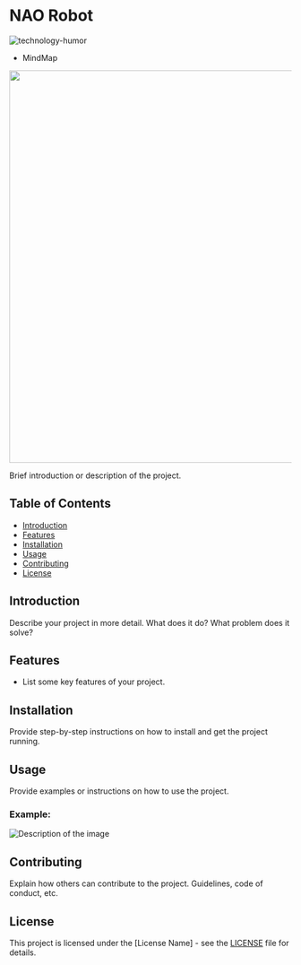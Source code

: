# NAO Robot
![technology-humor](https://media.tenor.com/FQPN5OYr6RkAAAAC/technology-humor.gif)


- MindMap
<img src="https://github.com/SahilRaut/UWE_NaoRobot/assets/66782904/d42caee5-f5d4-4950-b26e-de86572d5efd" width="700" height="700" />





Brief introduction or description of the project.

## Table of Contents
- [Introduction](#introduction)
- [Features](#features)
- [Installation](#installation)
- [Usage](#usage)
- [Contributing](#contributing)
- [License](#license)

## Introduction

Describe your project in more detail. What does it do? What problem does it solve?

## Features

- List some key features of your project.

## Installation

Provide step-by-step instructions on how to install and get the project running.

## Usage

Provide examples or instructions on how to use the project.

### Example:

![Description of the image](https://your-image-url.jpg)

<!-- You can embed more images or use other markdown elements to showcase your project -->

## Contributing

Explain how others can contribute to the project. Guidelines, code of conduct, etc.

## License

This project is licensed under the [License Name] - see the [LICENSE](LICENSE) file for details.
